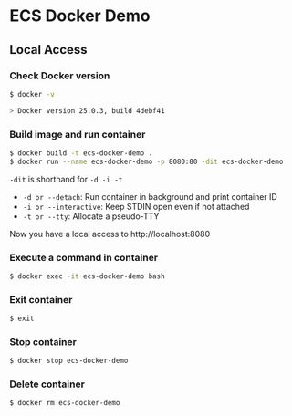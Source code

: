 # ECS Docker Demo

## Local Access

### Check Docker version

```bash
$ docker -v

> Docker version 25.0.3, build 4debf41
```

### Build image and run container

```bash
$ docker build -t ecs-docker-demo .
$ docker run --name ecs-docker-demo -p 8080:80 -dit ecs-docker-demo
```

`-dit` is shorthand for `-d -i -t `

- `-d or --detach`: Run container in background and print container ID
- `-i or --interactive`: Keep STDIN open even if not attached
- `-t or --tty`: Allocate a pseudo-TTY

Now you have a local access to http://localhost:8080

### Execute a command in container

```bash
$ docker exec -it ecs-docker-demo bash
```

### Exit container

```bash
$ exit
```

### Stop container

```bash
$ docker stop ecs-docker-demo
```

### Delete container

```bash
$ docker rm ecs-docker-demo
```
